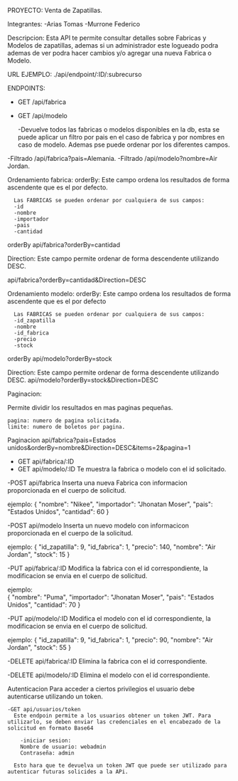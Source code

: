 PROYECTO: Venta de Zapatillas.

Integrantes:
-Arias Tomas 
-Murrone Federico

Descripcion:
Esta API te permite consultar detalles sobre Fabricas y Modelos de zapatillas, ademas si un administrador este logueado podra ademas de ver podra hacer cambios y/o agregar una nueva Fabrica o Modelo.

URL EJEMPLO:
./api/endpoint/:ID/:subrecurso

ENDPOINTS: 
- GET /api/fabrica
- GET /api/modelo

    -Devuelve todos las fabricas o modelos disponibles en la db, esta se puede aplicar un filtro por pais en el caso de fabrica y por nombres en caso de modelo. Ademas pse puede ordenar por los diferentes campos.
  
-Filtrado /api/fabrica?pais=Alemania.
-Filtrado /api/modelo?nombre=Air Jordan.

  Ordenamiento fabrica:
    orderBy: Este campo ordena los resultados de forma ascendente que es el por defecto.
    
      Las FABRICAS se pueden ordenar por cualquiera de sus campos:
      -id
      -nombre
      -importador
      -pais
      -cantidad
      
  orderBy api/fabrica?orderBy=cantidad
  
  Direction: Este campo permite ordenar de forma descendente utilizando DESC.
  
  api/fabrica?orderBy=cantidad&Direction=DESC

  Ordenamiento modelo:
    orderBy: Este campo ordena los resultados de forma ascendente que es el por defecto
    
      Las FABRICAS se pueden ordenar por cualquiera de sus campos:
      -id_zapatilla
      -nombre
      -id_fabrica
      -precio
      -stock
      
  orderBy api/modelo?orderBy=stock
  
  Direction: Este campo permite ordenar de forma descendente utilizando DESC.
  api/modelo?orderBy=stock&Direction=DESC


  Paginacion:
  
  Permite dividir los resultados en mas paginas pequeñas.
  
    pagina: numero de pagina solicitada.
    limite: numero de boletos por pagina.
    
  Paginacion api/fabrica?pais=Estados unidos&orderBy=nombre&Direction=DESC&items=2&pagina=1

- GET api/fabrica/:ID
- GET api/modelo/:ID
  Te muestra la fabrica o modelo con el id solicitado.

-POST api/fabrica
  Inserta una nueva Fabrica con informacion proporcionada en el cuerpo de solicitud. 
  
  ejemplo:
  {
    "nombre": "Nikee",
    "importador": "Jhonatan Moser",
    "pais": "Estados Unidos",
    "cantidad": 60
  }
  
-POST api/modelo
  Inserta un nuevo modelo con informacicon proporcionada en el cuerpo de la solicitud.
  
  ejemplo:
  {
    "id_zapatilla": 9,
    "id_fabrica": 1,
    "precio": 140,
    "nombre": "Air Jordan",
    "stock": 15
  }

-PUT api/fabrica/:ID
  Modifica la fabrica con el id correspondiente, la modificacion se envia en el cuerpo de solicitud.
  
  ejemplo:  
  {
    "nombre": "Puma",
    "importador": "Jhonatan Moser",
    "pais": "Estados Unidos",
    "cantidad": 70
  }
  
-PUT api/modelo/:ID
  Modifica el modelo con el id correspondiente, la modificacion se envia en el cuerpo de solicitud. 
  
  ejemplo: 
  {
    "id_zapatilla": 9,
    "id_fabrica": 1,
    "precio": 90,
    "nombre": "Air Jordan",
    "stock": 55
  }

-DELETE api/fabrica/:ID
  Elimina la fabrica con el id correspondiente.
  
-DELETE api/modelo/:ID
  Elimina el modelo con el id correspondiente.

Autenticacion
  Para acceder a ciertos privilegios el usuario debe autenticarse utilizando un token.
  
    -GET api/usuarios/token
      Este endpoin permite a los usuarios obtener un token JWT. Para utilizarlo, se deben enviar las credenciales en el encabezado de la solicitud en formato Base64
      
        -iniciar sesion:
        Nombre de usuario: webadmin
        Contraseña: admin
        
      Esto hara que te devuelva un token JWT que puede ser utilizado para autenticar futuras solicides a la APi.
